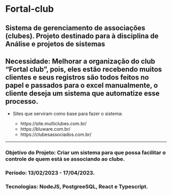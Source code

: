 # Fortal-club
## Sistema de gerenciamento de associações (clubes). Projeto destinado para à disciplina de Análise e projetos de sistemas
## <b>Necessidade:</b> Melhorar a organização do club “Fortal club”, pois, eles estão recebendo muitos clientes e seus registros são todos feitos no papel e passados para o excel manualmente, o cliente deseja um sistema que automatize esse processo.
<ul>
<li>Sites que serviram como base para fazer o sistema: </li>
<ul>
<li>https://site.multiclubes.com.br/
<li>https://bluware.com.br/
<li>https://clubesassociados.com.br/
</ul>
</ul>
<hr/>
<h3><b>Objetivo do Projeto:</b> Criar um sistema para que possa facilitar o controle de quem está se associando ao clube.</h3>
<h3><b>Período:</b> 13/02/2023 - 17/04/2023.</h3>
<h3><b>Tecnologias:</b> NodeJS, PostgreeSQL, React e Typescript.</h3>
